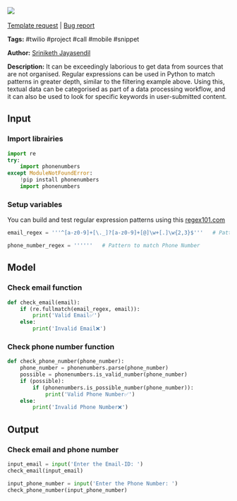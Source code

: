 <a href="https://app.naas.ai/user-redirect/naas/downloader?url=https://raw.githubusercontent.com/jupyter-naas/awesome-notebooks/master/Python/Python_Match_pattern_with_regular_expressions.ipynb" target="_parent"><img src="https://naasai-public.s3.eu-west-3.amazonaws.com/open_in_naas.svg"/></a><br><br><a href="https://github.com/jupyter-naas/awesome-notebooks/issues/new?assignees=&labels=&template=template-request.md&title=Tool+-+Action+of+the+notebook+">Template request</a> | <a href="https://github.com/jupyter-naas/awesome-notebooks/issues/new?assignees=&labels=bug&template=bug_report.md&title=Python+-+Match+pattern+with+regular+expressions:+Error+short+description">Bug report</a>

**Tags:** #twilio #project #call #mobile #snippet

**Author:** [Sriniketh Jayasendil](https://twitter.com/srini047/)

**Description:**
It can be exceedingly laborious to get data from sources that are not organised. Regular expressions can be used in Python to match patterns in greater depth, similar to the filtering example above. Using this, textual data can be categorised as part of a data processing workflow, and it can also be used to look for specific keywords in user-submitted content.

## Input

### Import librairies


```python
import re
try:
    import phonenumbers
except ModuleNotFoundError:
    !pip install phonenumbers
    import phonenumbers
```

### Setup variables
You can build and test regular expression patterns using this [regex101.com](https://regex101.com/)


```python
email_regex = '''^[a-z0-9]+[\._]?[a-z0-9]+[@]\w+[.]\w{2,3}$'''   # Pattern to match Email Address

phone_number_regex = ''''''   # Pattern to match Phone Number
```

## Model

### Check email function


```python
def check_email(email):
    if (re.fullmatch(email_regex, email)):
        print('Valid Email✅')
    else:
        print('Invalid Email❌')
```

### Check phone number function


```python
def check_phone_number(phone_number):
    phone_number = phonenumbers.parse(phone_number)
    possible = phonenumbers.is_valid_number(phone_number)
    if (possible):
        if (phonenumbers.is_possible_number(phone_number)):
            print('Valid Phone Number✅')
    else:
        print('Invalid Phone Number❌')
```

## Output

### Check email and phone number


```python
input_email = input('Enter the Email-ID: ')
check_email(input_email)

input_phone_number = input('Enter the Phone Number: ')
check_phone_number(input_phone_number)
```
